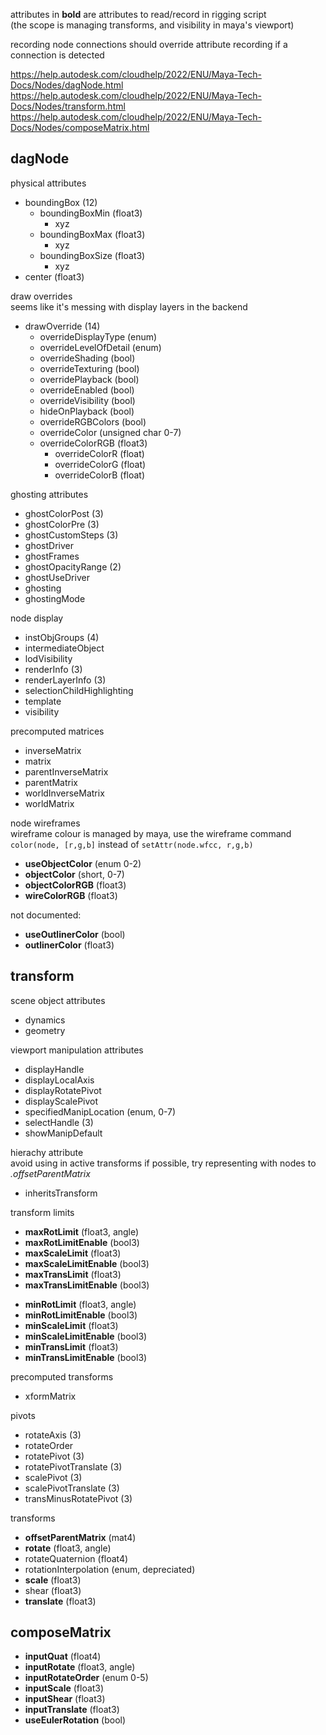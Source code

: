 attributes in **bold** are attributes to read/record in rigging script<br/>
(the scope is managing transforms, and visibility in maya's viewport)

recording node connections should override attribute recording if a connection is detected

https://help.autodesk.com/cloudhelp/2022/ENU/Maya-Tech-Docs/Nodes/dagNode.html <br/>
https://help.autodesk.com/cloudhelp/2022/ENU/Maya-Tech-Docs/Nodes/transform.html <br/>
https://help.autodesk.com/cloudhelp/2022/ENU/Maya-Tech-Docs/Nodes/composeMatrix.html <br/>

## dagNode

physical attributes

- boundingBox (12)
	- boundingBoxMin (float3)
		- xyz
	- boundingBoxMax (float3)
		- xyz
	- boundingBoxSize (float3)
		- xyz
- center (float3)

draw overrides<br/>
seems like it's messing with display layers in the backend

- drawOverride (14)
	- overrideDisplayType (enum)
	- overrideLevelOfDetail (enum)
	- overrideShading (bool)
	- overrideTexturing (bool)
	- overridePlayback (bool)
	- overrideEnabled (bool)
	- overrideVisibility (bool)
	- hideOnPlayback (bool)
	- overrideRGBColors (bool)
	- overrideColor (unsigned char 0-7)
	- overrideColorRGB (float3)
		- overrideColorR (float)
		- overrideColorG (float)
		- overrideColorB (float)

ghosting attributes

- ghostColorPost (3)
- ghostColorPre (3)
- ghostCustomSteps (3)
- ghostDriver
- ghostFrames
- ghostOpacityRange (2)
- ghostUseDriver
- ghosting
- ghostingMode

node display

- instObjGroups (4)
- intermediateObject
- lodVisibility
- renderInfo (3)
- renderLayerInfo (3)
- selectionChildHighlighting
- template
- visibility

precomputed matrices

- inverseMatrix
- matrix
- parentInverseMatrix
- parentMatrix
- worldInverseMatrix
- worldMatrix

node wireframes<br/>
wireframe colour is managed by maya, use the wireframe command `color(node, [r,g,b]` instead of `setAttr(node.wfcc, r,g,b)`

- **useObjectColor** (enum 0-2)
- **objectColor** (short, 0-7)
- **objectColorRGB** (float3)
- **wireColorRGB** (float3)

not documented:
- **useOutlinerColor** (bool)
- **outlinerColor** (float3)

## transform

scene object attributes
- dynamics
- geometry

viewport manipulation attributes

- displayHandle
- displayLocalAxis
- displayRotatePivot
- displayScalePivot
- specifiedManipLocation (enum, 0-7)
- selectHandle (3)
- showManipDefault

hierachy attribute<br/>
avoid using in active transforms if possible, try representing with nodes to *.offsetParentMatrix*

- inheritsTransform

transform limits

- **maxRotLimit** (float3, angle)
- **maxRotLimitEnable** (bool3)
- **maxScaleLimit** (float3)
- **maxScaleLimitEnable** (bool3)
- **maxTransLimit** (float3)
- **maxTransLimitEnable** (bool3)

<nbsp/>

- **minRotLimit** (float3, angle)
- **minRotLimitEnable** (bool3)
- **minScaleLimit** (float3)
- **minScaleLimitEnable** (bool3)
- **minTransLimit** (float3)
- **minTransLimitEnable** (bool3)

precomputed transforms
- xformMatrix

pivots
- rotateAxis (3)
- rotateOrder
- rotatePivot (3)
- rotatePivotTranslate (3)
- scalePivot (3)
- scalePivotTranslate (3)
- transMinusRotatePivot (3)

transforms

- **offsetParentMatrix** (mat4)
- **rotate** (float3, angle)
- rotateQuaternion (float4)
- rotationInterpolation (enum, depreciated)
- **scale** (float3)
- shear (float3)
- **translate** (float3)


## composeMatrix

- **inputQuat** (float4)
- **inputRotate** (float3, angle)
- **inputRotateOrder** (enum 0-5)
- **inputScale** (float3)
- **inputShear** (float3)
- **inputTranslate** (float3)
- **useEulerRotation** (bool)